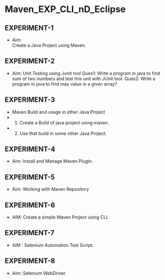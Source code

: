 # Maven_EXP_CLI_nD_Eclipse


## EXPERIMENT-1
 
* Aim:  
 Create a Java Project using Maven.

## EXPERIMENT-2

*  Aim:     Unit  Testing  using  Junit  tool
Ques1: Write a program in java to find sum of two numbers and test this unit with JUnit tool.
Ques2:  Write a program in java to find max value in a given array?

## EXPERIMENT-3
* Maven Build and usage in other Java Project
* 1. Create a Build of java project using maven. 
* 2. Use that build in some other Java Project.

## EXPERIMENT-4

* Aim: Install and Manage Maven Plugin.


## EXPERIMENT-5
* Aim: Working with Maven Repository

## EXPERIMENT-6
* AIM: Create a simple Maven Project using CLI.


## EXPERIMENT-7
* AIM :   Selenium Automation Test Script.

## EXPERIMENT-8
* Aim: Selenium WebDriver.
